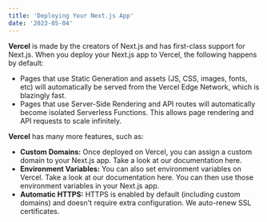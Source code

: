 ```yaml
---
title: 'Deploying Your Next.js App'
date: '2023-05-04'
---
```


**Vercel** is made by the creators of Next.js and has first-class support for Next.js. When you deploy your Next.js app to Vercel, the following happens by default:

- Pages that use Static Generation and assets (JS, CSS, images, fonts, etc) will automatically be served from the Vercel Edge Network, which is blazingly fast.
- Pages that use Server-Side Rendering and API routes will automatically become isolated Serverless Functions. This allows page rendering and API requests to scale infinitely.

**Vercel** has many more features, such as:

- **Custom Domains:** Once deployed on Vercel, you can assign a custom domain to your Next.js app. Take a look at our documentation here.
- **Environment Variables:** You can also set environment variables on Vercel. Take a look at our documentation here. You can then use those environment variables in your Next.js app.
- **Automatic HTTPS:** HTTPS is enabled by default (including custom domains) and doesn't require extra configuration. We auto-renew SSL certificates.
